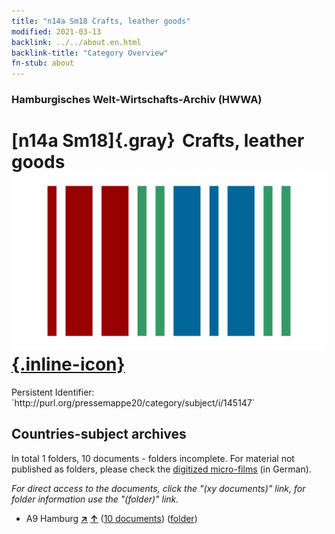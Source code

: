 ```yaml
---
title: "n14a Sm18 Crafts, leather goods"
modified: 2021-03-13
backlink: ../../about.en.html
backlink-title: "Category Overview"
fn-stub: about
---
```


### Hamburgisches Welt-Wirtschafts-Archiv (HWWA)

# [n14a Sm18]{.gray}&#8201; Crafts, leather goods &#160; [![Wikidata](/images/Wikidata-logo.svg "Wikidata"){.inline-icon}](http://www.wikidata.org/entity/Q104710686)

<div class="hint">Persistent Identifier: `http://purl.org/pressemappe20/category/subject/i/145147`</div>







## Countries-subject archives





In total 1 folders, 10 documents - folders incomplete.
For material not published as folders, please check the [digitized micro-films](/film/h1_sh.de.html) (in German).

_For direct access to the documents, click the "(xy documents)" link, for folder information use the "(folder)" link._


- A9 Hamburg [**&nearr;**](../../../geo/i/140905/about.en.html "Hamburg (all folders)") [**&uarr;**](../../../geo/about.en.html#A9 "Country category system") (<a href="https://pm20.zbw.eu/iiifview/folder/sh/140905,145147" title="about: Hamburg : Crafts, leather goods" target="_blank">10 documents</a>) ([folder](../../../../folder/sh/1409xx/140905/1451xx/145147/about.en.html))








